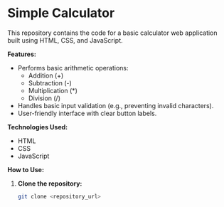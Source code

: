 # Simple Calculator

This repository contains the code for a basic calculator web application built using HTML, CSS, and JavaScript. 

**Features:**

* Performs basic arithmetic operations:
    * Addition (+)
    * Subtraction (-)
    * Multiplication (*)
    * Division (/)
* Handles basic input validation (e.g., preventing invalid characters).
* User-friendly interface with clear button labels.

**Technologies Used:**

* HTML
* CSS
* JavaScript

**How to Use:**

1. **Clone the repository:**
   ```bash
   git clone <repository_url>
